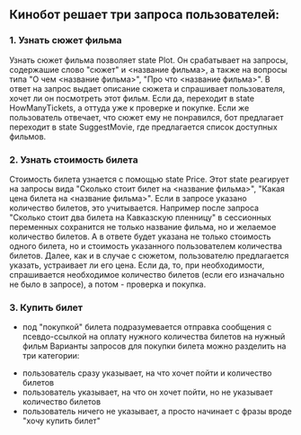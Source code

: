 ## Кинобот решает три запроса пользователей: 
### 1. Узнать сюжет фильма
Узнать сюжет фильма позволяет state Plot. Он срабатывает на запросы, содержашие слово "сюжет" и <название фильма>, а также на вопросы типа "О чем <название фильма>", "Про что <название фильма>". В ответ на запрос выдает описание сюжета и спрашивает пользователя, хочет ли он посмотреть этот фильм. Если да, переходит в state HowManyTickets, а оттуда уже к проверке и покупке. Если же пользователь отвечает, что сюжет ему не понравился, бот предлагает переходит в state SuggestMovie, где предлагается список доступных фильмов.
### 2. Узнать стоимость билета
Стоимость билета узнается с помощью state Price. Этот state реагирует на запросы вида "Сколько стоит билет на <название фильма>", "Какая цена билета на <название фильма>". Если в запросе указано количество билетов, это учитывается. Например после запроса "Сколько стоит два билета на Кавказскую пленницу" в сессионных переменных сохранится не только название фильма, но и желаемое количество билетов. А в ответе будет указана не только стоимость одного билета, но и стоимость указанного пользователем количества билетов. Далее, как и в случае с сюжетом, пользователю предлагается указать, устраивает ли его цена. Если да, то, при необходимости, спрашивается необходимое количество билетов (если его изначально не было в запросе), а потом - проверка и покупка.
### 3. Купить билет
* под "покупкой" билета подразумевается отправка сообщения с псевдо-ссылкой на оплату нужного количества билетов на нужный фильм
Варианты запросов для покупки билета можно разделить на три категории:
- пользователь сразу указывает, на что хочет пойти и количество билетов
- пользователь указывает, на что он хочет пойти, но не указывает количество билетов
- пользователь ничего не указывает, а просто начинает с фразы вроде "хочу купить билет"
